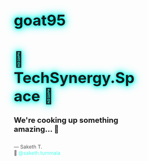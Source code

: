 # goat95
<!DOCTYPE html>
<html lang="en">
<head>
  <meta charset="UTF-8" />
  <meta name="viewport" content="width=device-width, initial-scale=1.0"/>
  <title>TechSynergy.Space - Work In Progress</title>
  <style>
    * {
      margin: 0;
      padding: 0;
      box-sizing: border-box;
    }

    body {
      background: linear-gradient(135deg, #0f2027, #203a43, #2c5364);
      height: 100vh;
      font-family: 'Segoe UI', Tahoma, Geneva, Verdana, sans-serif;
      display: flex;
      align-items: center;
      justify-content: center;
      color: #ffffff;
      text-align: center;
      flex-direction: column;
    }

    h1 {
      font-size: 3rem;
      margin-bottom: 1rem;
      animation: glow 2s ease-in-out infinite alternate;
    }

    h2 {
      font-size: 1.5rem;
      margin-bottom: 2rem;
    }

    .footer {
      margin-top: 2rem;
      opacity: 0.7;
      font-size: 1rem;
    }

    a {
      color: #00ffe7;
      text-decoration: none;
    }

    a:hover {
      text-decoration: underline;
    }

    @keyframes glow {
      from {
        text-shadow: 0 0 10px #00ffe7, 0 0 20px #00ffe7, 0 0 30px #00ffe7;
      }
      to {
        text-shadow: 0 0 20px #00ffe7, 0 0 30px #00ffe7, 0 0 40px #00ffe7;
      }
    }
  </style>
</head>
<body>
  <h1>🚧 TechSynergy.Space 🚧</h1>
  <h2>We're cooking up something amazing... 🔧</h2>
  <div class="footer">
    — Saketh T.<br>
    📸 <a href="https://instagram.com/saketh.tummala" target="_blank">@saketh.tummala</a>
  </div>
</body>
</html>
